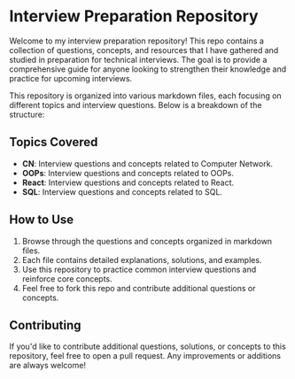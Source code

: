# Interview Preparation Repository

Welcome to my interview preparation repository! This repo contains a collection of questions, concepts, and resources that I have gathered and studied in preparation for technical interviews. The goal is to provide a comprehensive guide for anyone looking to strengthen their knowledge and practice for upcoming interviews.

This repository is organized into various markdown files, each focusing on different topics and interview questions. Below is a breakdown of the structure:
  
## Topics Covered

<!-- - **Data Structures**: Arrays, Linked Lists, Stacks, Queues, Trees, Graphs, etc. -->
<!-- - **Algorithms**: Sorting, Searching, Dynamic Programming, Greedy Algorithms, etc. -->
<!-- - **System Design**: Principles, real-world examples, and problem-solving. -->
<!-- - **JavaScript**: Interview questions and concepts related to Javascript. -->
- **CN**: Interview questions and concepts related to Computer Network.
- **OOPs**: Interview questions and concepts related to OOPs.
- **React**: Interview questions and concepts related to React.
- **SQL**: Interview questions and concepts related to SQL.
<!-- - **Backend Development**: Concepts, questions, and scenarios related to backend technologies. -->
<!-- - **Other Topics**: Miscellaneous interview prep topics like databases, networking, and concurrency. -->

## How to Use

1. Browse through the questions and concepts organized in markdown files.
2. Each file contains detailed explanations, solutions, and examples.
3. Use this repository to practice common interview questions and reinforce core concepts.
4. Feel free to fork this repo and contribute additional questions or concepts.

## Contributing

If you'd like to contribute additional questions, solutions, or concepts to this repository, feel free to open a pull request. Any improvements or additions are always welcome!